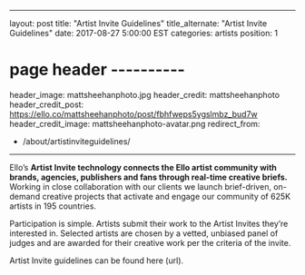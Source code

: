 
---
layout: post
title:  "Artist Invite Guidelines"
title_alternate:  "Artist Invite Guidelines"
date:   2017-08-27 5:00:00 EST
categories: artists
position: 1
# page header ----------
header_image: mattsheehanphoto.jpg
header_credit: mattsheehanphoto
header_credit_post: https://ello.co/mattsheehanphoto/post/fbhfweps5ygslmbz_bud7w
header_credit_image: mattsheehanphoto-avatar.png
redirect_from:
  - /about/artistinviteguidelines/
---

Ello’s **Artist Invite technology connects the Ello artist community with brands, agencies, publishers and fans through real-time creative briefs.** Working in close collaboration with our clients we launch brief-driven, on-demand creative projects that activate and engage our community of 625K artists in 195 countries.

Participation is simple. Artists submit their work to the Artist Invites they’re interested in. Selected artists are chosen by a vetted, unbiased panel of judges and are awarded for their creative work per the criteria of the invite.

Artist Invite guidelines can be found here (url).
